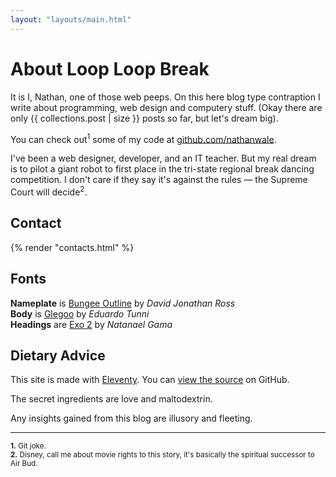 ```yaml
---
layout: "layouts/main.html"
---
```

# About Loop Loop Break

It is I, Nathan, one of those web peeps. On this here blog type contraption I write about programming, web design and computery stuff.
(Okay there are only {{ collections.post | size }} posts so far, but let's dream big).

You can check out<sup>1</sup> some of my code at [github.com/nathanwale](https://github.com/nathanwale).

I've been a web designer, developer, and an IT teacher. But my real dream is to pilot a giant robot to first place in the tri-state regional break dancing competition. I don't care if they say it's against the rules — the Supreme Court will decide<sup>2</sup>.


## Contact
{% render "contacts.html" %}


## Fonts
**Nameplate** is [Bungee Outline](https://fonts.google.com/specimen/Bungee+Outline) by *David Jonathan Ross* \
**Body** is [Glegoo](https://fonts.google.com/specimen/Glegoo) by *Eduardo Tunni* \
**Headings** are [Exo 2](https://fonts.google.com/specimen/Exo+2) by *Natanael Gama*


## Dietary Advice
This site is made with [Eleventy](https://www.11ty.dev/). 
You can [view the source](https://github.com/nathanwale/looploopbreak-eleventy) on GitHub.

The secret ingredients are love and maltodextrin. 

Any insights gained from this blog are illusory and fleeting. 

---
<small>**1.** Git joke.</small><br />
<small>**2.** Disney, call me about movie rights to this story, it's basically the spiritual successor to Air Bud.</small>